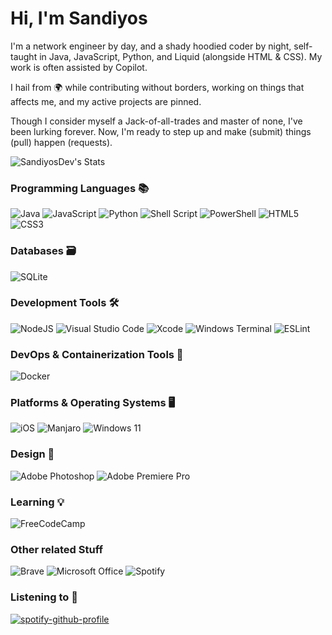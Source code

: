 # Hi, I'm Sandiyos

I'm a network engineer by day, and a shady hoodied coder by night, self-taught in Java, JavaScript, Python, and Liquid (alongside HTML & CSS). My work is often assisted by Copilot.

I hail from 🌍 while contributing without borders, working on things that affects me, and my active projects are pinned. 

Though I consider myself a Jack-of-all-trades and master of none, I've been lurking forever. Now, I'm ready to step up and make (submit) things (pull) happen (requests).

![SandiyosDev's Stats](https://github-readme-stats.vercel.app/api?username=SandiyosDev&theme=vue-dark&show_icons=true&hide_border=false&count_private=true)

### Programming Languages 📚
![Java](https://img.shields.io/badge/java-%23ED8B00.svg?style=for-the-badge&logo=openjdk&logoColor=white)
![JavaScript](https://img.shields.io/badge/javascript-%23323330.svg?style=for-the-badge&logo=javascript&logoColor=%23F7DF1E)
![Python](https://img.shields.io/badge/python-3670A0?style=for-the-badge&logo=python&logoColor=ffdd54)
![Shell Script](https://img.shields.io/badge/shell_script-%23121011.svg?style=for-the-badge&logo=gnu-bash&logoColor=white)
![PowerShell](https://img.shields.io/badge/PowerShell-%235391FE.svg?style=for-the-badge&logo=powershell&logoColor=white)
![HTML5](https://img.shields.io/badge/html5-%23E34F26.svg?style=for-the-badge&logo=html5&logoColor=white)
![CSS3](https://img.shields.io/badge/css3-%231572B6.svg?style=for-the-badge&logo=css3&logoColor=white)

### Databases 🗃️
![SQLite](https://img.shields.io/badge/sqlite-%2307405e.svg?style=for-the-badge&logo=sqlite&logoColor=white)

### Development Tools 🛠️
![NodeJS](https://img.shields.io/badge/node.js-6DA55F?style=for-the-badge&logo=node.js&logoColor=white)
![Visual Studio Code](https://img.shields.io/badge/Visual%20Studio%20Code-0078d7.svg?style=for-the-badge&logo=visual-studio-code&logoColor=white)
![Xcode](https://img.shields.io/badge/Xcode-007ACC?style=for-the-badge&logo=Xcode&logoColor=white)
![Windows Terminal](https://img.shields.io/badge/Windows%20Terminal-%234D4D4D.svg?style=for-the-badge&logo=windows-terminal&logoColor=white)
![ESLint](https://img.shields.io/badge/ESLint-4B3263?style=for-the-badge&logo=eslint&logoColor=white)

### DevOps & Containerization Tools 🐳
![Docker](https://img.shields.io/badge/docker-%230db7ed.svg?style=for-the-badge&logo=docker&logoColor=white)

### Platforms & Operating Systems 🖥️
![iOS](https://img.shields.io/badge/iOS-000000?style=for-the-badge&logo=ios&logoColor=white)
![Manjaro](https://img.shields.io/badge/Manjaro-35BF5C?style=for-the-badge&logo=Manjaro&logoColor=white)
![Windows 11](https://img.shields.io/badge/Windows%2011-%230079d5.svg?style=for-the-badge&logo=Windows%2011&logoColor=white)

### Design 🎨
![Adobe Photoshop](https://img.shields.io/badge/adobe%20photoshop-%2331A8FF.svg?style=for-the-badge&logo=adobe%20photoshop&logoColor=white)
![Adobe Premiere Pro](https://img.shields.io/badge/Adobe%20Premiere%20Pro-9999FF.svg?style=for-the-badge&logo=Adobe%20Premiere%20Pro&logoColor=white)

### Learning 💡
![FreeCodeCamp](https://img.shields.io/badge/Freecodecamp-%23123.svg?&style=for-the-badge&logo=freecodecamp&logoColor=green)

### Other related Stuff
![Brave](https://img.shields.io/badge/Brave-FB542B?style=for-the-badge&logo=Brave&logoColor=white)
![Microsoft Office](https://img.shields.io/badge/Microsoft_Office-D83B01?style=for-the-badge&logo=microsoft-office&logoColor=white)
![Spotify](https://img.shields.io/badge/Spotify-1ED760?style=for-the-badge&logo=spotify&logoColor=white)

### Listening to 🎵
[![spotify-github-profile](https://spotify-github-profile-beta-pearl.vercel.app/api/view?uid=dlhx9z5bil5anhue82zmhj6mo&cover_image=true&theme=default&show_offline=false&background_color=121212&interchange=false)](https://github.com/kittinan/spotify-github-profile)

